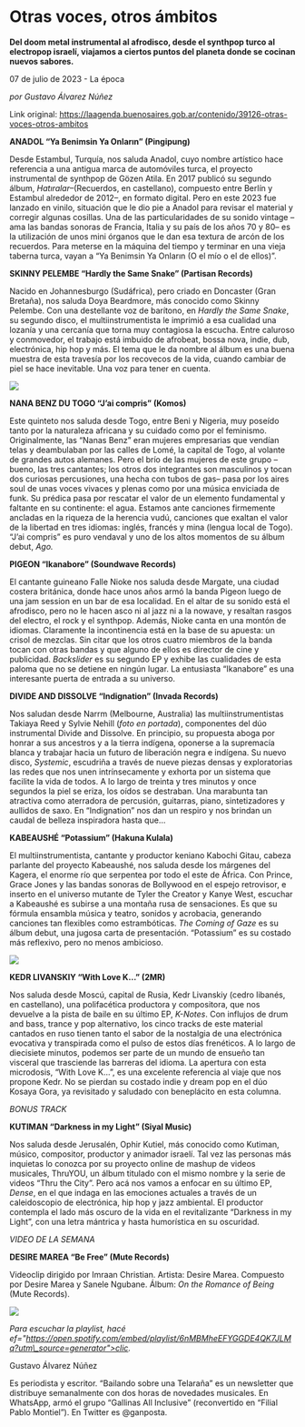 # Otras voces, otros ámbitos

**Del doom metal instrumental al afrodisco, desde el synthpop turco al electropop israelí, viajamos a ciertos puntos del planeta donde se cocinan nuevos sabores.**

07 de julio de 2023 - La época

_por Gustavo Álvarez Núñez_

Link original: https://laagenda.buenosaires.gob.ar/contenido/39126-otras-voces-otros-ambitos



**ANADOL “Ya Benimsin Ya Onların” (Pingipung)**




Desde Estambul, Turquía, nos saluda Anadol, cuyo nombre artístico hace referencia a una antigua marca de automóviles turca, el proyecto instrumental de synthpop de Gözen Atila. En 2017 publicó su segundo álbum, *Hatıralar*–(Recuerdos, en castellano), compuesto entre Berlín y Estambul alrededor de 2012–, en formato digital. Pero en este 2023 fue lanzado en vinilo, situación que le dio pie a Anadol para revisar el material y corregir algunas cosillas. Una de las particularidades de su sonido vintage –ama las bandas sonoras de Francia, Italia y su país de los años 70 y 80– es la utilización de unos mini órganos que le dan esa textura de arcón de los recuerdos. Para meterse en la máquina del tiempo y terminar en una vieja taberna turca, vayan a “Ya Benimsin Ya Onların (O el mío o el de ellos)”.




**SKINNY PELEMBE “Hardly the Same Snake” (Partisan Records)**




Nacido en Johannesburgo (Sudáfrica), pero criado en Doncaster (Gran Bretaña), nos saluda Doya Beardmore, más conocido como Skinny Pelembe. Con una destellante voz de barítono, en *Hardly the Same Snake*, su segundo disco, el multiinstrumentista le imprimió a esa cualidad una lozanía y una cercanía que torna muy contagiosa la escucha. Entre caluroso y conmovedor, el trabajo está imbuido de afrobeat, bossa nova, indie, dub, electrónica, hip hop y más. El tema que le da nombre al álbum es una buena muestra de esta travesía por los recovecos de la vida, cuando cambiar de piel se hace inevitable. Una voz para tener en cuenta.




![](https://cdn.feater.me/files/images/2037144/85509688-e05f-45ce-80c7-5650b66878a7.jpg)




**NANA BENZ DU TOGO “J’ai compris” (Komos)**




Este quinteto nos saluda desde Togo, entre Beni y Nigeria, muy poseído tanto por la naturaleza africana y su cuidado como por el feminismo. Originalmente, las “Nanas Benz” eran mujeres empresarias que vendían telas y deambulaban por las calles de Lomé, la capital de Togo, al volante de grandes autos alemanes. Pero el brío de las mujeres de este grupo –bueno, las tres cantantes; los otros dos integrantes son masculinos y tocan dos curiosas percusiones, una hecha con tubos de gas– pasa por los aires soul de unas voces vivaces y plenas como por una música enviciada de funk. Su prédica pasa por rescatar el valor de un elemento fundamental y faltante en su continente: el agua. Estamos ante canciones firmemente ancladas en la riqueza de la herencia vudú, canciones que exaltan el valor de la libertad en tres idiomas: inglés, francés y mina (lengua local de Togo). “J’ai compris” es puro vendaval y uno de los altos momentos de su álbum debut, *Ago.*




**PIGEON “Ikanabore” (Soundwave Records)**




El cantante guineano Falle Nioke nos saluda desde Margate, una ciudad costera británica, donde hace unos años armó la banda Pigeon luego de una jam session en un bar de esa localidad. En el altar de su sonido está el afrodisco, pero no le hacen asco ni al jazz ni a la nowave, y resaltan rasgos del electro, el rock y el synthpop. Además, Nioke canta en una montón de idiomas. Claramente la incontinencia está en la base de su apuesta: un crisol de mezclas. Sin citar que los otros cuatro miembros de la banda tocan con otras bandas y que alguno de ellos es director de cine y publicidad. *Backslider* es su segundo EP y exhibe las cualidades de esta paloma que no se detiene en ningún lugar. La entusiasta “Ikanabore” es una interesante puerta de entrada a su universo.




**DIVIDE AND DISSOLVE “Indignation” (Invada Records)**




Nos saludan desde Narrm (Melbourne, Australia) las multiinstrumentistas Takiaya Reed y Sylvie Nehill (*foto en portada*), componentes del dúo instrumental Divide and Dissolve. En principio, su propuesta aboga por honrar a sus ancestros y a la tierra indígena, oponerse a la supremacía blanca y trabajar hacia un futuro de liberación negra e indígena. Su nuevo disco, *Systemic*, escudriña a través de nueve piezas densas y exploratorias las redes que nos unen intrínsecamente y exhorta por un sistema que facilite la vida de todos. A lo largo de treinta y tres minutos y once segundos la piel se eriza, los oídos se destraban. Una marabunta tan atractiva como aterradora de percusión, guitarras, piano, sintetizadores y aullidos de saxo. En “Indignation” nos dan un respiro y nos brindan un caudal de belleza inspiradora hasta que…




**KABEAUSHÉ “Potassium” (Hakuna Kulala)**




El multiinstrumentista, cantante y productor keniano Kabochi Gitau, cabeza parlante del proyecto Kabeaushé, nos saluda desde los márgenes del Kagera, el enorme río que serpentea por todo el este de África. Con Prince, Grace Jones y las bandas sonoras de Bollywood en el espejo retrovisor, e inserto en el universo mutante de Tyler the Creator y Kanye West, escuchar a Kabeaushé es subirse a una montaña rusa de sensaciones. Es que su fórmula ensambla música y teatro, sonidos y acrobacia, generando canciones tan flexibles como estrambóticas. *The Coming of Gaze* es su álbum debut, una jugosa carta de presentación. “Potassium” es su costado más reflexivo, pero no menos ambicioso.




![](https://cdn.feater.me/files/images/2037154/c69b72e9-1be4-4a75-aeee-988f8c8e36b2.jpg)




**KEDR LIVANSKIY “With Love K…” (2MR)**




Nos saluda desde Moscú, capital de Rusia, Kedr Livanskiy (cedro libanés, en castellano), una polifacética productora y compositora, que nos devuelve a la pista de baile en su último EP, *K-Notes*. Con influjos de drum and bass, trance y pop alternativo, los cinco tracks de este material cantados en ruso tienen tanto el sabor de la nostalgia de una electrónica evocativa y transpirada como el pulso de estos días frenéticos. A lo largo de diecisiete minutos, podemos ser parte de un mundo de ensueño tan visceral que trasciende las barreras del idioma. La apertura con esta microdosis, “With Love K…”, es una excelente referencia al viaje que nos propone Kedr. No se pierdan su costado indie y dream pop en el dúo Kosaya Gora, ya revisitado y saludado con beneplácito en esta columna.




*BONUS TRACK*




**KUTIMAN “Darkness in my Light” (Siyal Music)**




Nos saluda desde Jerusalén, Ophir Kutiel, más conocido como Kutiman, músico, compositor, productor y animador israelí. Tal vez las personas más inquietas lo conozca por su proyecto online de mashup de videos musicales, ThruYOU, un álbum titulado con el mismo nombre y la serie de videos “Thru the City”. Pero acá nos vamos a enfocar en su último EP, *Dense*, en el que indaga en las emociones actuales a través de un caleidoscopio de electrónica, hip hop y jazz ambiental. El productor contempla el lado más oscuro de la vida en el revitalizante “Darkness in my Light”, con una letra mántrica y hasta humorística en su oscuridad.




*VIDEO DE LA SEMANA*




**DESIRE MAREA “Be Free” (Mute Records)**




Videoclip dirigido por Imraan Christian. Artista: Desire Marea. Compuesto por Desire Marea y Sanele Ngubane. Álbum: *On the Romance of Being* (Mute Records).




[![](https://img.youtube.com/vi/ZdX-HrIctKE/0.jpg)](https://www.youtube.com/watch?v=ZdX-HrIctKE)




*Para escuchar la playlist, hacé ef="https://open.spotify.com/embed/playlist/6nMBMheEFYGGDE4QK7JLMq?utm\_source=generator">clic.*



Gustavo Álvarez Núñez




Es periodista y escritor. “Bailando sobre una Telaraña” es un newsletter que distribuye semanalmente con dos horas de novedades musicales. En WhatsApp, armó el grupo “Gallinas All Inclusive” (reconvertido en “Filial Pablo Montiel”). En Twitter es @ganposta.



